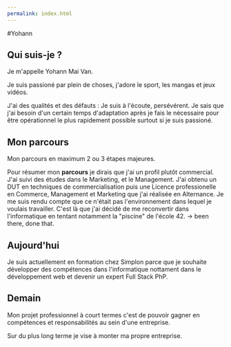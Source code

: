 ```yaml
---
permalink: index.html
---
```

#Yohann

## Qui suis-je ?

Je m'appelle Yohann Mai Van.

Je suis passioné par plein de choses, j'adore le sport, les mangas et jeux vidéos.

J'ai des qualités et des défauts : Je suis à l'écoute, persévérent. Je sais que j'ai besoin d'un certain temps d'adaptation après je fais le nécessaire pour être opérationnel le plus rapidement possible surtout si je suis passioné.

## Mon parcours

Mon parcours en maximum 2 ou 3 étapes majeures.

Pour résumer mon **parcours** je dirais que j'ai un profil plutôt commercial. J'ai suivi des études dans le Marketing, et le Management. J'ai obtenu un DUT en techniques de commercialisation puis une Licence professionelle en Commerce, Management et Marketing que j'ai réalisée en Alternance.
Je me suis rendu compte que ce n'était pas l'environnement dans lequel je voulais travailler. 
C'est là que j'ai décidé de me reconvertir dans l'informatique en tentant notamment la "piscine" de l'école 42.
-> been there, done that.

## Aujourd'hui

Je suis actuellement en formation chez Simplon parce que je souhaite développer des compétences dans l'informatique nottament dans le développement web et devenir un expert Full Stack PhP.


## Demain

Mon projet professionnel à court termes c'est de pouvoir gagner en compétences et responsabilités au sein d'une entreprise. 

Sur du plus long terme je vise à monter ma propre entreprise.
